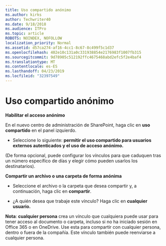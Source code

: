 ```yaml
---
title: Uso compartido anónimo
ms.author: kirks
author: Techwriter40
ms.date: 9/18/2018
ms.audience: ITPro
ms.topic: article
ROBOTS: NOINDEX, NOFOLLOW
localization_priority: Normal
ms.assetid: d57ca274-af16-4cc1-8c67-8c499f5c1d37
ms.openlocfilehash: 402e10c131a0c331938854e2176983f1007fb315
ms.sourcegitcommit: 9d78905c512192ffc4675468abd2efc5f2e4baf4
ms.translationtype: MT
ms.contentlocale: es-ES
ms.lasthandoff: 04/23/2019
ms.locfileid: "32397549"
---
```

# <a name="anonymous-sharing"></a>Uso compartido anónimo

 **Habilitar el acceso anónimo**
  
En el nuevo centro de administración de SharePoint, haga clic en **uso compartido** en el panel izquierdo. 
  
- Seleccione lo siguiente: **permitir el uso compartido para usuarios externos autenticados y el uso de acceso anónimo.**
  
(De forma opcional, puede configurar los vínculos para que caduquen tras un número específico de días y elegir cómo pueden usarlos los destinatarios).
    
 **Compartir un archivo o una carpeta de forma anónima**
  
- Seleccione el archivo o la carpeta que desea compartir y, a continuación, haga clic en **compartir**. 
    
- ¿A quién desea que trabaje este vínculo? Haga clic en **cualquier usuario.**
  
 **Nota**: **cualquier persona** crea un vínculo que cualquiera puede usar para tener acceso al documento o carpeta, incluso si no ha iniciado sesión en Office 365 o en OneDrive. Use esta para compartir con cualquier persona, dentro o fuera de la compañía. Este vínculo también puede reenviarse a cualquier persona. 
    

